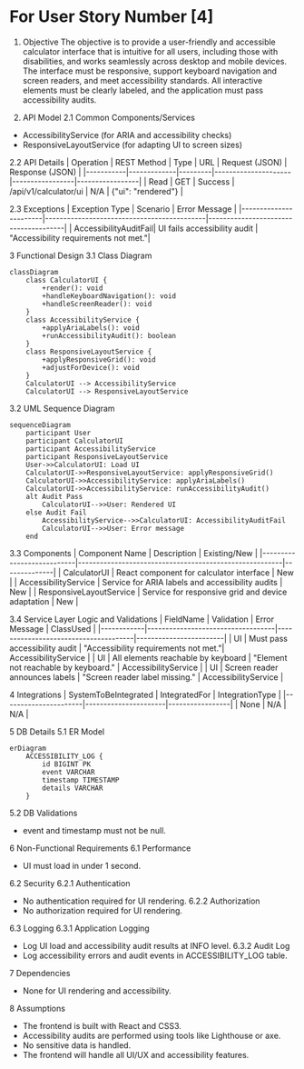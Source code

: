 # For User Story Number [4]

1. Objective
The objective is to provide a user-friendly and accessible calculator interface that is intuitive for all users, including those with disabilities, and works seamlessly across desktop and mobile devices. The interface must be responsive, support keyboard navigation and screen readers, and meet accessibility standards. All interactive elements must be clearly labeled, and the application must pass accessibility audits.

2. API Model
2.1 Common Components/Services
- AccessibilityService (for ARIA and accessibility checks)
- ResponsiveLayoutService (for adapting UI to screen sizes)

2.2 API Details
| Operation | REST Method | Type    | URL                 | Request (JSON)  | Response (JSON) |
|-----------|-------------|---------|---------------------|-----------------|-----------------|
| Read      | GET         | Success | /api/v1/calculator/ui | N/A            | {"ui": "rendered"} |

2.3 Exceptions
| Exception Type         | Scenario                                   | Error Message                        |
|-----------------------|--------------------------------------------|--------------------------------------|
| AccessibilityAuditFail| UI fails accessibility audit               | "Accessibility requirements not met."|

3 Functional Design
3.1 Class Diagram
```mermaid
classDiagram
    class CalculatorUI {
        +render(): void
        +handleKeyboardNavigation(): void
        +handleScreenReader(): void
    }
    class AccessibilityService {
        +applyAriaLabels(): void
        +runAccessibilityAudit(): boolean
    }
    class ResponsiveLayoutService {
        +applyResponsiveGrid(): void
        +adjustForDevice(): void
    }
    CalculatorUI --> AccessibilityService
    CalculatorUI --> ResponsiveLayoutService
```

3.2 UML Sequence Diagram
```mermaid
sequenceDiagram
    participant User
    participant CalculatorUI
    participant AccessibilityService
    participant ResponsiveLayoutService
    User->>CalculatorUI: Load UI
    CalculatorUI->>ResponsiveLayoutService: applyResponsiveGrid()
    CalculatorUI->>AccessibilityService: applyAriaLabels()
    CalculatorUI->>AccessibilityService: runAccessibilityAudit()
    alt Audit Pass
        CalculatorUI-->>User: Rendered UI
    else Audit Fail
        AccessibilityService-->>CalculatorUI: AccessibilityAuditFail
        CalculatorUI-->>User: Error message
    end
```

3.3 Components
| Component Name             | Description                                            | Existing/New |
|---------------------------|--------------------------------------------------------|--------------|
| CalculatorUI              | React component for calculator interface               | New          |
| AccessibilityService      | Service for ARIA labels and accessibility audits       | New          |
| ResponsiveLayoutService   | Service for responsive grid and device adaptation      | New          |

3.4 Service Layer Logic and Validations
| FieldName  | Validation                        | Error Message                        | ClassUsed              |
|------------|-----------------------------------|--------------------------------------|------------------------|
| UI         | Must pass accessibility audit      | "Accessibility requirements not met."| AccessibilityService   |
| UI         | All elements reachable by keyboard | "Element not reachable by keyboard." | AccessibilityService   |
| UI         | Screen reader announces labels     | "Screen reader label missing."       | AccessibilityService   |

4 Integrations
| SystemToBeIntegrated | IntegratedFor         | IntegrationType |
|----------------------|----------------------|-----------------|
| None                 | N/A                  | N/A             |

5 DB Details
5.1 ER Model
```mermaid
erDiagram
    ACCESSIBILITY_LOG {
        id BIGINT PK
        event VARCHAR
        timestamp TIMESTAMP
        details VARCHAR
    }
```

5.2 DB Validations
- event and timestamp must not be null.

6 Non-Functional Requirements
6.1 Performance
- UI must load in under 1 second.

6.2 Security
6.2.1 Authentication
- No authentication required for UI rendering.
6.2.2 Authorization
- No authorization required for UI rendering.

6.3 Logging
6.3.1 Application Logging
- Log UI load and accessibility audit results at INFO level.
6.3.2 Audit Log
- Log accessibility errors and audit events in ACCESSIBILITY_LOG table.

7 Dependencies
- None for UI rendering and accessibility.

8 Assumptions
- The frontend is built with React and CSS3.
- Accessibility audits are performed using tools like Lighthouse or axe.
- No sensitive data is handled.
- The frontend will handle all UI/UX and accessibility features.